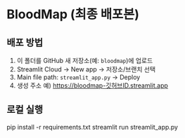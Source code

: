 # BloodMap (최종 배포본)

## 배포 방법
1) 이 폴더를 GitHub 새 저장소(예: `bloodmap`)에 업로드
2) Streamlit Cloud → New app → 저장소/브랜치 선택
3) Main file path: `streamlit_app.py` → Deploy
4) 생성 주소 예) https://bloodmap-깃허브ID.streamlit.app

## 로컬 실행
pip install -r requirements.txt
streamlit run streamlit_app.py
